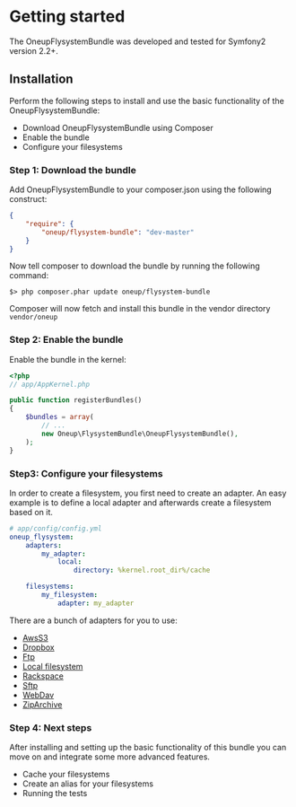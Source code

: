 # Getting started

The OneupFlysystemBundle was developed and tested for Symfony2 version 2.2+.

## Installation
Perform the following steps to install and use the basic functionality of the OneupFlysystemBundle:

* Download OneupFlysystemBundle using Composer
* Enable the bundle
* Configure your filesystems

### Step 1: Download the bundle
Add OneupFlysystemBundle to your composer.json using the following construct:

```json
{
    "require": {
        "oneup/flysystem-bundle": "dev-master"
    }
}
```

Now tell composer to download the bundle by running the following command:

```
$> php composer.phar update oneup/flysystem-bundle
```

Composer will now fetch and install this bundle in the vendor directory `vendor/oneup`

### Step 2: Enable the bundle
Enable the bundle in the kernel:

``` php
<?php
// app/AppKernel.php

public function registerBundles()
{
    $bundles = array(
        // ...
        new Oneup\FlysystemBundle\OneupFlysystemBundle(),
    );
}
```

### Step3: Configure your filesystems
In order to create a filesystem, you first need to create an adapter. An easy example is to define a local adapter
and afterwards create a filesystem based on it.

```yaml
# app/config/config.yml
oneup_flysystem:
    adapters:
        my_adapter:
            local:
                directory: %kernel.root_dir%/cache

    filesystems:
        my_filesystem:
            adapter: my_adapter
```

There are a bunch of adapters for you to use:

* [AwsS3](adapter_awss3.md)
* [Dropbox](adapter_dropbox.md)
* [Ftp](adapter_ftp.md)
* [Local filesystem](adapter_local.md)
* [Rackspace](adapter_rackspace.md)
* [Sftp](adapter_sftp.md)
* [WebDav](adapter_webdav.md)
* [ZipArchive](adapter_ziparchive.md)

### Step 4: Next steps

After installing and setting up the basic functionality of this bundle you can move on and integrate some more advanced features.

* Cache your filesystems
* Create an alias for your filesystems
* Running the tests
